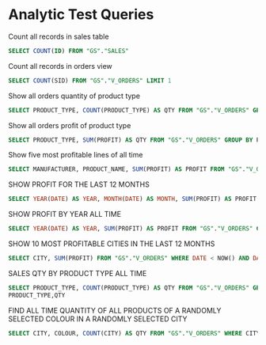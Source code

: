 # Analytic Test Queries

Count all records in sales table

```SQL
SELECT COUNT(ID) FROM "GS"."SALES"
```

Count all records in orders view

```SQL
SELECT COUNT(SID) FROM "GS"."V_ORDERS" LIMIT 1
```

Show all orders quantity of product type

```SQL
SELECT PRODUCT_TYPE, COUNT(PRODUCT_TYPE) AS QTY FROM "GS"."V_ORDERS" GROUP BY PRODUCT_TYPE
```

Show all orders profit of product type

```SQL
SELECT PRODUCT_TYPE, SUM(PROFIT) AS QTY FROM "GS"."V_ORDERS" GROUP BY PRODUCT_TYPE
```

Show five most profitable lines of all time

```SQL
SELECT MANUFACTURER, PRODUCT_NAME, SUM(PROFIT) AS PROFIT FROM "GS"."V_ORDERS" GROUP BY MANUFACTURER, PRODUCT_NAME ORDER BY PROFIT DESC LIMIT 5
```

SHOW PROFIT FOR THE LAST 12 MONTHS

```SQL
SELECT YEAR(DATE) AS YEAR, MONTH(DATE) AS MONTH, SUM(PROFIT) AS PROFIT FROM "GS"."V_ORDERS" WHERE DATE < NOW() AND DATE > ADD_YEARS(NOW(),-1) GROUP BY DATE ORDER BY YEAR DESC, MONTH DESC
```

SHOW PROFIT BY YEAR ALL TIME

```SQL
SELECT YEAR(DATE) AS YEAR, SUM(PROFIT) AS PROFIT FROM "GS"."V_ORDERS" GROUP BY YEAR(DATE) ORDER BY YEAR DESC
```

SHOW 10 MOST PROFITABLE CITIES IN THE LAST 12 MONTHS

```SQL
SELECT CITY, SUM(PROFIT) FROM "GS"."V_ORDERS" WHERE DATE < NOW() AND DATE > ADD_YEARS(NOW(),-1) GROUP BY CITY ORDER BY SUM(PROFIT) DESC LIMIT 10
```

SALES QTY BY PRODUCT TYPE ALL TIME

```SQL
SELECT PRODUCT_TYPE, COUNT(PRODUCT_TYPE) AS QTY FROM "GS"."V_ORDERS" GROUP BY PRODUCT_TYPE ORDER BY COUNT(PRODUCT_TYPE) DESC
PRODUCT_TYPE,QTY
```

FIND ALL TIME QUANTITY OF ALL PRODUCTS OF A RANDOMLY SELECTED COLOUR IN A RANDOMLY SELECTED CITY

```SQL
SELECT CITY, COLOUR, COUNT(CITY) AS QTY FROM "GS"."V_ORDERS" WHERE CITY = (SELECT CITY FROM "GS"."CUSTOMERS" ORDER BY RAND() LIMIT 1) AND COLOUR = (SELECT COLOUR FROM "GS"."PRODUCT_COLOUR" ORDER BY RAND() LIMIT 1) GROUP BY CITY, COLOUR
```

